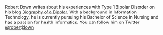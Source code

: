 Robert Down writes about his experiences with Type 1 Bipolar Disorder on his blog [Biography of a Bipolar](http://biographyofabipolar.com). With a background in Information Technology, he is currently pursuing his Bachelor of Science in Nursing and has a passion for health informatics. You can follow him on Twitter [\@robertjdown](http://twitter.com/robertjdown)
